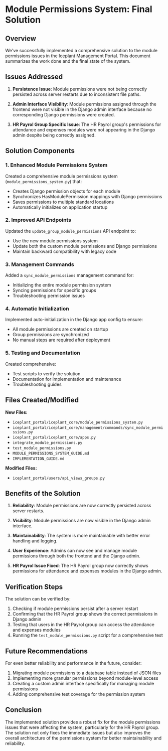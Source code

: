 # Module Permissions System: Final Solution

## Overview

We've successfully implemented a comprehensive solution to the module permissions issues in the Iceplant Management Portal. This document summarizes the work done and the final state of the system.

## Issues Addressed

1. **Persistence Issue**: Module permissions were not being correctly persisted across server restarts due to inconsistent file paths.

2. **Admin Interface Visibility**: Module permissions assigned through the frontend were not visible in the Django admin interface because no corresponding Django permissions were created.

3. **HR Payrol Group Specific Issue**: The HR Payrol group's permissions for attendance and expenses modules were not appearing in the Django admin despite being correctly assigned.

## Solution Components

### 1. Enhanced Module Permissions System

Created a comprehensive module permissions system (`module_permissions_system.py`) that:
- Creates Django permission objects for each module
- Synchronizes HasModulePermission mappings with Django permissions
- Saves permissions to multiple standard locations
- Automatically initializes on application startup

### 2. Improved API Endpoints

Updated the `update_group_module_permissions` API endpoint to:
- Use the new module permissions system
- Update both the custom module permissions and Django permissions
- Maintain backward compatibility with legacy code

### 3. Management Commands

Added a `sync_module_permissions` management command for:
- Initializing the entire module permission system
- Syncing permissions for specific groups
- Troubleshooting permission issues

### 4. Automatic Initialization

Implemented auto-initialization in the Django app config to ensure:
- All module permissions are created on startup
- Group permissions are synchronized
- No manual steps are required after deployment

### 5. Testing and Documentation

Created comprehensive:
- Test scripts to verify the solution
- Documentation for implementation and maintenance
- Troubleshooting guides

## Files Created/Modified

**New Files:**
- `iceplant_portal/iceplant_core/module_permissions_system.py`
- `iceplant_portal/iceplant_core/management/commands/sync_module_permissions.py`
- `iceplant_portal/iceplant_core/apps.py`
- `integrate_module_permissions.py`
- `test_module_permissions.py`
- `MODULE_PERMISSIONS_SYSTEM_GUIDE.md`
- `IMPLEMENTATION_GUIDE.md`

**Modified Files:**
- `iceplant_portal/users/api_views_groups.py`

## Benefits of the Solution

1. **Reliability**: Module permissions are now correctly persisted across server restarts.

2. **Visibility**: Module permissions are now visible in the Django admin interface.

3. **Maintainability**: The system is more maintainable with better error handling and logging.

4. **User Experience**: Admins can now see and manage module permissions through both the frontend and the Django admin.

5. **HR Payrol Issue Fixed**: The HR Payrol group now correctly shows permissions for attendance and expenses modules in the Django admin.

## Verification Steps

The solution can be verified by:

1. Checking if module permissions persist after a server restart
2. Confirming that the HR Payrol group shows the correct permissions in Django admin
3. Testing that users in the HR Payrol group can access the attendance and expenses modules
4. Running the `test_module_permissions.py` script for a comprehensive test

## Future Recommendations

For even better reliability and performance in the future, consider:

1. Migrating module permissions to a database table instead of JSON files
2. Implementing more granular permissions beyond module-level access
3. Creating a custom admin interface specifically for managing module permissions
4. Adding comprehensive test coverage for the permission system

## Conclusion

The implemented solution provides a robust fix for the module permissions issues that were affecting the system, particularly for the HR Payrol group. The solution not only fixes the immediate issues but also improves the overall architecture of the permissions system for better maintainability and reliability.
